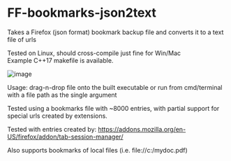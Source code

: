 # FF-bookmarks-json2text
Takes a Firefox (json format) bookmark backup file and converts it to a text file of urls

Tested on Linux, should cross-compile just fine for Win/Mac\
Example C++17 makefile is available.

![image](https://user-images.githubusercontent.com/2000703/210113268-70e1f8d4-bd0b-4dcc-940e-4f392eab302d.png)


Usage: drag-n-drop file onto the built executable or run from cmd/terminal with a file path as the single argument


Tested using a bookmarks file with ~8000 entries, with partial support for special urls created by extensions.

Tested with entries created by:
https://addons.mozilla.org/en-US/firefox/addon/tab-session-manager/

Also supports bookmarks of local files (i.e. file://c:/mydoc.pdf)
